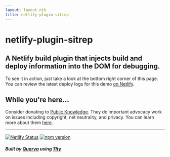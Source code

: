 ```yaml
---
layout: layout.njk
title: netlify-plugin-sitrep
---
```

# netlify-plugin-sitrep

## A Netlify build plugin that injects build and deploy information into the DOM for debugging.

To see it in action, just take a look at the bottom right corner of this page. You can review the latest deploy logs for this demo [on Netlify](https://app.netlify.com/sites/netlify-build-sitrep/deploys).

## While you're here...

Consider donating to [Public Knowledge](https://www.publicknowledge.org/donate/). They do important advocacy work on issues including copyright, net neutrality, and privacy. You can learn more about them [here](https://www.publicknowledge.org/about-us/).

---

[![Netlify Status](https://api.netlify.com/api/v1/badges/ed60732d-7271-432e-aada-70397b8f8ccf/deploy-status)](https://app.netlify.com/sites/netlify-build-sitrep/deploys)
[![npm version](https://badge.fury.io/js/%40quarva%2Fnetlify-plugin-sitrep.svg)](https://badge.fury.io/js/%40quarva%2Fnetlify-plugin-sitrep)

##### Built by [Quarva](https://www.quarva.com/) using [11ty](https://www.11ty.dev)